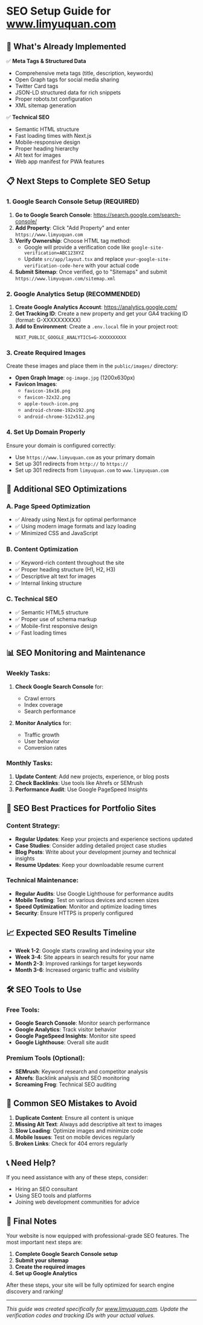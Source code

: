 # SEO Setup Guide for www.limyuquan.com

## 🚀 What's Already Implemented

✅ **Meta Tags & Structured Data**
- Comprehensive meta tags (title, description, keywords)
- Open Graph tags for social media sharing
- Twitter Card tags
- JSON-LD structured data for rich snippets
- Proper robots.txt configuration
- XML sitemap generation

✅ **Technical SEO**
- Semantic HTML structure
- Fast loading times with Next.js
- Mobile-responsive design
- Proper heading hierarchy
- Alt text for images
- Web app manifest for PWA features

## 📋 Next Steps to Complete SEO Setup

### 1. Google Search Console Setup (REQUIRED)

1. **Go to Google Search Console**: https://search.google.com/search-console/
2. **Add Property**: Click "Add Property" and enter `https://www.limyuquan.com`
3. **Verify Ownership**: Choose HTML tag method:
   - Google will provide a verification code like `google-site-verification=ABC123XYZ`
   - Update `src/app/layout.tsx` and replace `your-google-site-verification-code-here` with your actual code
4. **Submit Sitemap**: Once verified, go to "Sitemaps" and submit `https://www.limyuquan.com/sitemap.xml`

### 2. Google Analytics Setup (RECOMMENDED)

1. **Create Google Analytics Account**: https://analytics.google.com/
2. **Get Tracking ID**: Create a new property and get your GA4 tracking ID (format: G-XXXXXXXXXX)
3. **Add to Environment**: Create a `.env.local` file in your project root:
   ```
   NEXT_PUBLIC_GOOGLE_ANALYTICS=G-XXXXXXXXXX
   ```

### 3. Create Required Images

Create these images and place them in the `public/images/` directory:

- **Open Graph Image**: `og-image.jpg` (1200x630px)
- **Favicon Images**: 
  - `favicon-16x16.png`
  - `favicon-32x32.png`
  - `apple-touch-icon.png`
  - `android-chrome-192x192.png`
  - `android-chrome-512x512.png`

### 4. Set Up Domain Properly

Ensure your domain is configured correctly:
- Use `https://www.limyuquan.com` as your primary domain
- Set up 301 redirects from `http://` to `https://`
- Set up 301 redirects from `limyuquan.com` to `www.limyuquan.com`

## 🔧 Additional SEO Optimizations

### A. Page Speed Optimization
- ✅ Already using Next.js for optimal performance
- ✅ Using modern image formats and lazy loading
- ✅ Minimized CSS and JavaScript

### B. Content Optimization
- ✅ Keyword-rich content throughout the site
- ✅ Proper heading structure (H1, H2, H3)
- ✅ Descriptive alt text for images
- ✅ Internal linking structure

### C. Technical SEO
- ✅ Semantic HTML5 structure
- ✅ Proper use of schema markup
- ✅ Mobile-first responsive design
- ✅ Fast loading times

## 📊 SEO Monitoring and Maintenance

### Weekly Tasks:
1. **Check Google Search Console** for:
   - Crawl errors
   - Index coverage
   - Search performance

2. **Monitor Analytics** for:
   - Traffic growth
   - User behavior
   - Conversion rates

### Monthly Tasks:
1. **Update Content**: Add new projects, experience, or blog posts
2. **Check Backlinks**: Use tools like Ahrefs or SEMrush
3. **Performance Audit**: Use Google PageSpeed Insights

## 🎯 SEO Best Practices for Portfolio Sites

### Content Strategy:
- **Regular Updates**: Keep your projects and experience sections updated
- **Case Studies**: Consider adding detailed project case studies
- **Blog Posts**: Write about your development journey and technical insights
- **Resume Updates**: Keep your downloadable resume current

### Technical Maintenance:
- **Regular Audits**: Use Google Lighthouse for performance audits
- **Mobile Testing**: Test on various devices and screen sizes
- **Speed Optimization**: Monitor and optimize loading times
- **Security**: Ensure HTTPS is properly configured

## 📈 Expected SEO Results Timeline

- **Week 1-2**: Google starts crawling and indexing your site
- **Week 3-4**: Site appears in search results for your name
- **Month 2-3**: Improved rankings for target keywords
- **Month 3-6**: Increased organic traffic and visibility

## 🛠️ SEO Tools to Use

### Free Tools:
- **Google Search Console**: Monitor search performance
- **Google Analytics**: Track visitor behavior
- **Google PageSpeed Insights**: Monitor site speed
- **Google Lighthouse**: Overall site audit

### Premium Tools (Optional):
- **SEMrush**: Keyword research and competitor analysis
- **Ahrefs**: Backlink analysis and SEO monitoring
- **Screaming Frog**: Technical SEO auditing

## 🚨 Common SEO Mistakes to Avoid

1. **Duplicate Content**: Ensure all content is unique
2. **Missing Alt Text**: Always add descriptive alt text to images
3. **Slow Loading**: Optimize images and minimize code
4. **Mobile Issues**: Test on mobile devices regularly
5. **Broken Links**: Check for 404 errors regularly

## 📞 Need Help?

If you need assistance with any of these steps, consider:
- Hiring an SEO consultant
- Using SEO tools and platforms
- Joining web development communities for advice

## 🎉 Final Notes

Your website is now equipped with professional-grade SEO features. The most important next steps are:

1. **Complete Google Search Console setup**
2. **Submit your sitemap**
3. **Create the required images**
4. **Set up Google Analytics**

After these steps, your site will be fully optimized for search engine discovery and ranking!

---

*This guide was created specifically for www.limyuquan.com. Update the verification codes and tracking IDs with your actual values.* 